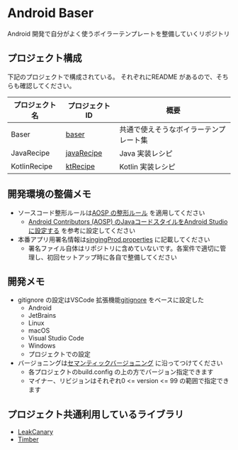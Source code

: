 # Android Baser
Android 開発で自分がよく使うボイラーテンプレートを整備していくリポジトリ


## プロジェクト構成
下記のプロジェクトで構成されている。
それぞれにREADME があるので、そちらも確認してください。

プロジェクト名 | プロジェクトID | 概要
--- | --- | ---
Baser | [baser](./baser) | 共通で使えそうなボイラーテンプレート集
JavaRecipe | [javaRecipe](./javarecipe) | Java 実装レシピ
KotlinRecipe | [ktRecipe](./ktrecipe) | Kotlin 実装レシピ


## 開発環境の整備メモ
* ソースコード整形ルールは[AOSP の整形ルール](https://github.com/aosp-mirror/platform_development/blob/master/ide/intellij/codestyles/AndroidStyle.xml) を適用してください
    * [Android Contributors (AOSP) のJavaコードスタイルをAndroid Studioに設定する](https://qiita.com/kafumi/items/637439abaeed348550f0) を参考に設定してください
* 本番アプリ用署名情報は[singingProd.properties](./singingProd.properties) に記載してください
    * 署名ファイル自体はリポジトリに含めていないです。各案件で適切に管理し、初回セットアップ時に各自で整備してください


## 開発メモ
* gitignore の設定はVSCode 拡張機能[gitignore](https://marketplace.visualstudio.com/items?itemName=codezombiech.gitignore) をベースに設定した
    * Android
    * JetBrains
    * Linux
    * macOS
    * Visual Studio Code
    * Windows
    * プロジェクトでの設定
* バージョニングは[セマンティックバージョニング](https://semver.org/lang/ja) に沿ってつけてください
    * 各プロジェクトのbuild.config の上の方でバージョン指定できます
    * マイナー、リビジョンはそれぞれ0 <= version <= 99 の範囲で指定できます


## プロジェクト共通利用しているライブラリ
* [LeakCanary](https://github.com/square/leakcanary)
* [Timber](https://github.com/JakeWharton/timber)
